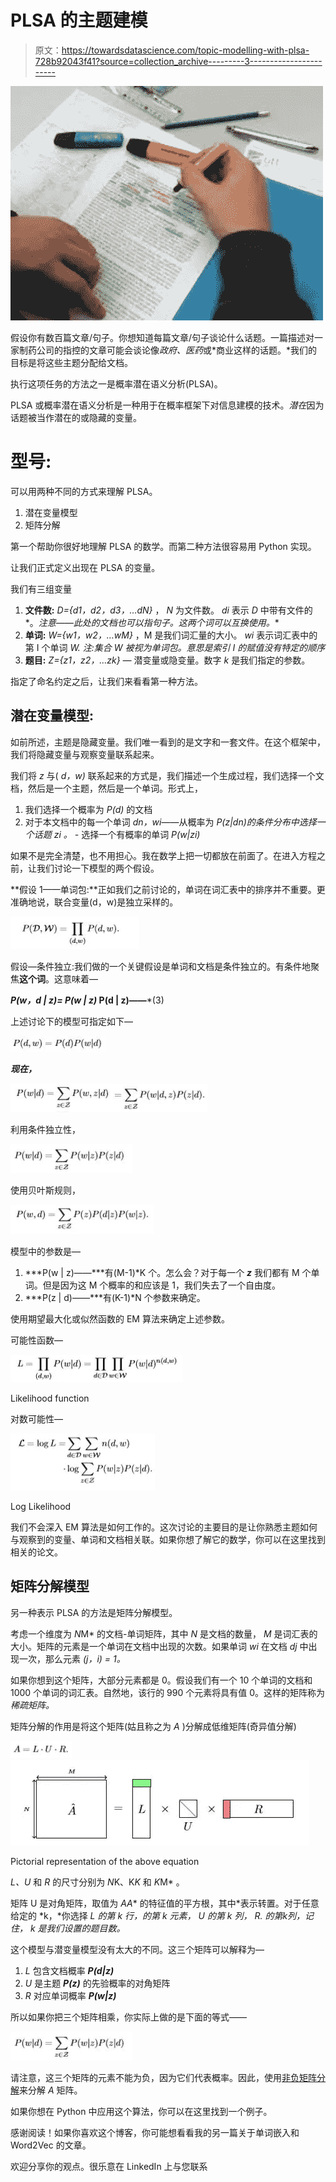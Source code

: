 # PLSA 的主题建模

> 原文：<https://towardsdatascience.com/topic-modelling-with-plsa-728b92043f41?source=collection_archive---------3----------------------->

![](img/4fc76b983f741c1d95f619653a6431e3.png)

假设你有数百篇文章/句子。你想知道每篇文章/句子谈论什么话题。一篇描述对一家制药公司的指控的文章可能会谈论像*政府、医药*或*商业这样的话题。*我们的目标是将这些主题分配给文档。

执行这项任务的方法之一是概率潜在语义分析(PLSA)。

PLSA 或概率潜在语义分析是一种用于在概率框架下对信息建模的技术。*潜在*因为话题被当作潜在的或隐藏的变量。

# **型号:**

可以用两种不同的方式来理解 PLSA。

1.  潜在变量模型
2.  矩阵分解

第一个帮助你很好地理解 PLSA 的数学。而第二种方法很容易用 Python 实现。

让我们正式定义出现在 PLSA 的变量。

我们有三组变量

1.  **文件数:** *D={d1，d2，d3，…dN}* ， *N* 为文件数。 *di* 表示 *D* 中带有文件的*。*注意——此处的文档也可以指句子。这两个词可以互换使用。**
2.  **单词:** *W={w1，w2，…wM}* ，M 是我们词汇量的大小。 *wi* 表示词汇表中的第 I 个单词 *W.*
    *注:集合 W 被视为单词包。意思是索引 I 的赋值没有特定的顺序*
3.  **题目:** *Z={z1，z2，…zk} —* 潜变量或隐变量。数字 *k* 是我们指定的参数。

指定了命名约定之后，让我们来看看第一种方法。

## 潜在变量模型:

如前所述，主题是隐藏变量。我们唯一看到的是文字和一套文件。在这个框架中，我们将隐藏变量与观察变量联系起来。

我们将 *z* 与( *d，w)* 联系起来的方式是，我们描述一个生成过程，我们选择一个文档，然后是一个主题，然后是一个单词。形式上，

1.  我们选择一个概率为 *P(d)* 的文档
2.  对于本文档中的每一个单词 *dn，wi*——从概率为 *P(z|dn)的条件分布中选择一个话题 *zi* 。
    -* 选择一个有概率的单词 *P(w|zi)*

如果不是完全清楚，也不用担心。我在数学上把一切都放在前面了。在进入方程之前，让我们讨论一下模型的两个假设。

**假设 1——单词包:**正如我们之前讨论的，单词在词汇表中的排序并不重要。更准确地说，联合变量(d，w)是独立采样的。

![](img/6346480c05d874d975bea213caffd6ec.png)

假设—条件独立:我们做的一个关键假设是单词和文档是条件独立的。有条件地聚焦**这个词**。这意味着—

***P(w，d | z)= P(w | z)* P(d | z)——***(3)

上述讨论下的模型可指定如下—

![](img/9770db0dd1339eb75171f4fc97655001.png)

***现在，***

![](img/7873833d6162b225cf61c9d24072bef6.png)![](img/67a6e0e6870babf3050e9039ae7397bd.png)

利用条件独立性，

![](img/03dee04555bd502ee33a3c0ba4f82a71.png)

使用贝叶斯规则，

![](img/42aa9982075ddbe9c1e2a541b70e7dd8.png)

模型中的参数是—

1.  ***P(w | z)——***有(M-1)*K 个。怎么会？对于每一个 ***z*** 我们都有 M 个单词。但是因为这 M 个概率的和应该是 1，我们失去了一个自由度。
2.  ***P(z | d)——***有(K-1)*N 个参数来确定。

使用期望最大化或似然函数的 EM 算法来确定上述参数。

可能性函数—

![](img/416b75c92857c8babaff7e774817c520.png)

Likelihood function

对数可能性—

![](img/eaabcaa56176a3c67f348294516015ff.png)

Log Likelihood

我们不会深入 EM 算法是如何工作的。这次讨论的主要目的是让你熟悉主题如何与观察到的变量、单词和文档相关联。如果你想了解它的数学，你可以在这里找到相关的论文。

## 矩阵分解模型

另一种表示 PLSA 的方法是矩阵分解模型。

考虑一个维度为 *N*M* 的文档-单词矩阵，其中 *N* 是文档的数量， *M* 是词汇表的大小。矩阵的元素是一个单词在文档中出现的次数。如果单词 *wi* 在文档 *dj* 中出现一次，那么元素 *(j，i) = 1。*

如果你想到这个矩阵，大部分元素都是 0。假设我们有一个 10 个单词的文档和 1000 个单词的词汇表。自然地，该行的 990 个元素将具有值 0。这样的矩阵称为*稀疏矩阵。*

矩阵分解的作用是将这个矩阵(姑且称之为 *A* )分解成低维矩阵(奇异值分解)

![](img/bc2e6dce1af28e0527cb892b680c5d51.png)![](img/e30ed48fb31d1ca906090a9f1764cb26.png)

Pictorial representation of the above equation

*L、U* 和 *R* 的尺寸分别为 *N*K、K*K* 和 *K*M* 。

矩阵 U 是对角矩阵，取值为 *AA** 的特征值的平方根，其中*表示转置。对于任意给定的 *k，*你选择 *L 的第 k *行，*的第 *k* 元素， *U* 的第 *k* 列， *R.* 的第*k*列，记住， *k* 是我们设置的题目数。*

这个模型与潜变量模型没有太大的不同。这三个矩阵可以解释为—

1.  *L* 包含文档概率 ***P(d|z)***
2.  *U* 是主题 ***P(z)*** 的先验概率的对角矩阵
3.  *R* 对应单词概率 ***P(w|z)***

所以如果你把三个矩阵相乘，你实际上做的是下面的等式——

![](img/03dee04555bd502ee33a3c0ba4f82a71.png)

请注意，这三个矩阵的元素不能为负，因为它们代表概率。因此，使用[非负矩阵分解](https://www.cc.gatech.edu/~hpark/papers/nmf_book_chapter.pdf)来分解 *A* 矩阵。

如果你想在 Python 中应用这个算法，你可以在这里找到一个例子。

感谢阅读！如果你喜欢这个博客，你可能想看看我的另一篇关于单词嵌入和 Word2Vec 的文章。

欢迎分享你的观点。很乐意在 LinkedIn 上与您联系